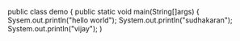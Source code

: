 public class demo
{
public static void main(String[]args)
{
Sysem.out.println("hello world");
System.out.println("sudhakaran");
System.out.println("vijay");
)
